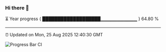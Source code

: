 ### Hi there 👋

⏳ Year progress { ███████████████████▁▁▁▁▁▁▁▁▁▁▁ } 64.80 %

---

⏰ Updated on Mon, 25 Aug 2025 12:40:30 GMT

![Progress Bar CI](https://github.com/liununu/liununu/workflows/Progress%20Bar%20CI/badge.svg)
